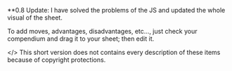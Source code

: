 <p>**0.8 Update: I have solved the problems of the JS and updated the whole visual of the sheet.</p>

<p> To add moves, advantages, disadvantages, etc..., just check your compendium and drag it to your sheet; then edit it.</p>

</> This short version does not contains every description of these items because of copyright protections.</p> 
